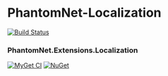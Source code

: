 # PhantomNet-Localization

[![Build Status](https://ci.appveyor.com/api/projects/status/github/green-grass/PhantomNet-Localization?branch=master&svg=true)](https://ci.appveyor.com/project/mnguyen284/phantomnet-localization)

### PhantomNet.Extensions.Localization

[![MyGet CI](https://img.shields.io/myget/green-grass-ci/v/PhantomNet.Extensions.Localization.svg)](https://www.myget.org/feed/green-grass-ci/package/nuget/PhantomNet.Extensions.Localization) [![NuGet](https://img.shields.io/nuget/v/PhantomNet.Extensions.Localization.svg)](https://www.nuget.org/packages/PhantomNet.Extensions.Localization)
